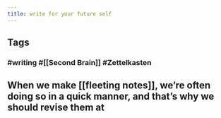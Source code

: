 ```yaml
---
title: write for your future self
---
```


## Tags
### #writing #[[Second Brain]] #Zettelkasten
## When we make [[fleeting notes]], we’re often doing so in a quick manner, and that’s why we should revise them at
